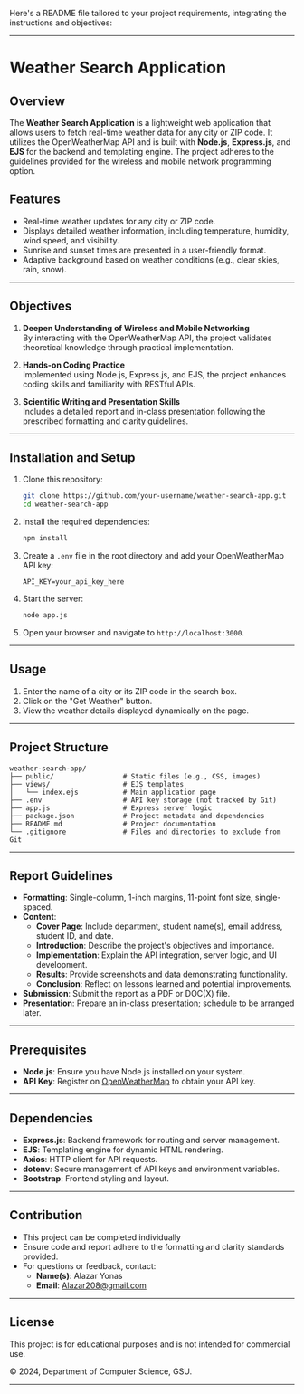 Here's a README file tailored to your project requirements, integrating the instructions and objectives:

---

# Weather Search Application

## Overview

The **Weather Search Application** is a lightweight web application that allows users to fetch real-time weather data for any city or ZIP code. It utilizes the OpenWeatherMap API and is built with **Node.js**, **Express.js**, and **EJS** for the backend and templating engine. The project adheres to the guidelines provided for the wireless and mobile network programming option.

## Features

- Real-time weather updates for any city or ZIP code.
- Displays detailed weather information, including temperature, humidity, wind speed, and visibility.
- Sunrise and sunset times are presented in a user-friendly format.
- Adaptive background based on weather conditions (e.g., clear skies, rain, snow).

---

## Objectives

1. **Deepen Understanding of Wireless and Mobile Networking**  
   By interacting with the OpenWeatherMap API, the project validates theoretical knowledge through practical implementation.

2. **Hands-on Coding Practice**  
   Implemented using Node.js, Express.js, and EJS, the project enhances coding skills and familiarity with RESTful APIs.

3. **Scientific Writing and Presentation Skills**  
   Includes a detailed report and in-class presentation following the prescribed formatting and clarity guidelines.

---

## Installation and Setup

1. Clone this repository:
   ```bash
   git clone https://github.com/your-username/weather-search-app.git
   cd weather-search-app
   ```

2. Install the required dependencies:
   ```bash
   npm install
   ```

3. Create a `.env` file in the root directory and add your OpenWeatherMap API key:
   ```plaintext
   API_KEY=your_api_key_here
   ```

4. Start the server:
   ```bash
   node app.js
   ```

5. Open your browser and navigate to `http://localhost:3000`.

---

## Usage

1. Enter the name of a city or its ZIP code in the search box.
2. Click on the "Get Weather" button.
3. View the weather details displayed dynamically on the page.

---

## Project Structure

```plaintext
weather-search-app/
├── public/                 # Static files (e.g., CSS, images)
├── views/                  # EJS templates
│   └── index.ejs           # Main application page
├── .env                    # API key storage (not tracked by Git)
├── app.js                  # Express server logic
├── package.json            # Project metadata and dependencies
├── README.md               # Project documentation
└── .gitignore              # Files and directories to exclude from Git
```

---

## Report Guidelines

- **Formatting**: Single-column, 1-inch margins, 11-point font size, single-spaced.
- **Content**:
  - **Cover Page**: Include department, student name(s), email address, student ID, and date.
  - **Introduction**: Describe the project's objectives and importance.
  - **Implementation**: Explain the API integration, server logic, and UI development.
  - **Results**: Provide screenshots and data demonstrating functionality.
  - **Conclusion**: Reflect on lessons learned and potential improvements.
- **Submission**: Submit the report as a PDF or DOC(X) file.
- **Presentation**: Prepare an in-class presentation; schedule to be arranged later.

---

## Prerequisites

- **Node.js**: Ensure you have Node.js installed on your system.
- **API Key**: Register on [OpenWeatherMap](https://openweathermap.org/) to obtain your API key.

---

## Dependencies

- **Express.js**: Backend framework for routing and server management.
- **EJS**: Templating engine for dynamic HTML rendering.
- **Axios**: HTTP client for API requests.
- **dotenv**: Secure management of API keys and environment variables.
- **Bootstrap**: Frontend styling and layout.

---

## Contribution

- This project can be completed individually 
- Ensure code and report adhere to the formatting and clarity standards provided.
- For questions or feedback, contact:  
  - **Name(s)**: Alazar Yonas 
  - **Email**: Alazar208@gmail.com

---

## License

This project is for educational purposes and is not intended for commercial use.  

© 2024, Department of Computer Science, GSU.

---
